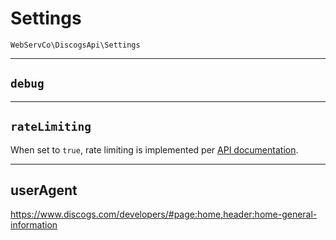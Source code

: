 # Settings

`WebServCo\DiscogsApi\Settings`

---

## `debug`

---

## `rateLimiting`

When set to `true`, rate limiting is implemented per [API documentation](https://www.discogs.com/developers/#page:home,header:home-rate-limiting).

---

## userAgent

https://www.discogs.com/developers/#page:home,header:home-general-information
